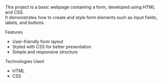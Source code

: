 This project is a basic webpage containing a form, developed using HTML and CSS.  
It demonstrates how to create and style form elements such as input fields, labels, and buttons.

Features
- User-friendly form layout
- Styled with CSS for better presentation
- Simple and responsive structure

Technologies Used
- HTML
- CSS
